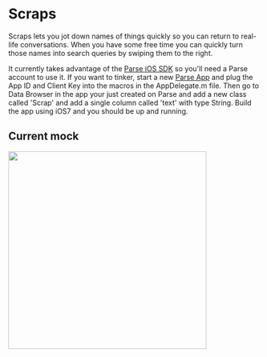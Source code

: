 # Scraps

Scraps lets you jot down names of things quickly so you can return to real-life conversations. When you have some free time you can quickly turn those names into search queries by swiping them to the right.

It currently takes advantage of the [Parse iOS SDK](https://parse.com/docs/ios/api/) so you'll need a Parse account to use it. If you want to tinker, start a new [Parse App](https://parse.com/apps) and plug the App ID and Client Key into the macros in the AppDelegate.m file. Then go to Data Browser in the app your just created on Parse and add a new class called 'Scrap' and add a single column called 'text' with type String. Build the app using iOS7 and you should be up and running.

## Current mock

<img src="https://raw.github.com/nathanborror/Scraps/master/MOCK.png" width="395">
